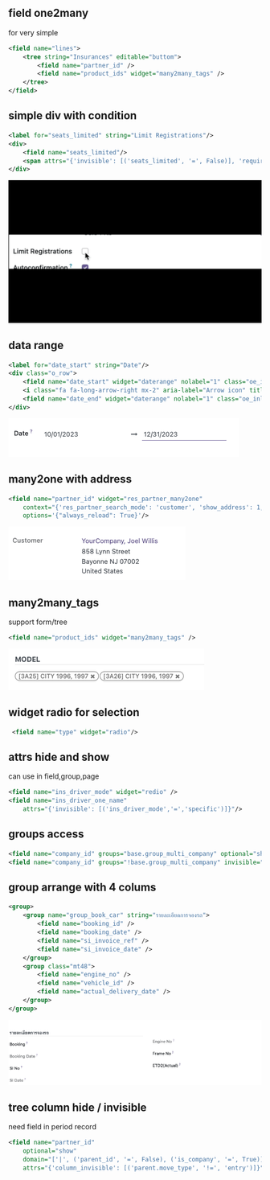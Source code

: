 
## field one2many
for very simple

```xml
<field name="lines">
    <tree string="Insurances" editable="buttom">
        <field name="partner_id" />
        <field name="product_ids" widget="many2many_tags" />
    </tree>
</field>
```
## simple div with condition
```xml
<label for="seats_limited" string="Limit Registrations"/>
<div>
    <field name="seats_limited"/>
    <span attrs="{'invisible': [('seats_limited', '=', False)], 'required': [('seats_limited', '=', False)]}">to <field name="seats_max" class="oe_inline o_input_9ch"/> Confirmed Attendees</span>
</div>
```
![Alt text](assets/field_div_bool_hide_show.gif)

## data range
```xml
<label for="date_start" string="Date"/>
<div class="o_row">
    <field name="date_start" widget="daterange" nolabel="1" class="oe_inline" options="{'related_end_date': 'date_end'}"/>
    <i class="fa fa-long-arrow-right mx-2" aria-label="Arrow icon" title="Arrow"/>
    <field name="date_end" widget="daterange" nolabel="1" class="oe_inline" options="{'related_start_date': 'date_start'}"/>
</div>
```
![](assets/widget_date_range.png)


## many2one with address

```xml
<field name="partner_id" widget="res_partner_many2one"
    context="{'res_partner_search_mode': 'customer', 'show_address': 1, 'show_vat': True}"
    options='{"always_reload": True}'/>
```
![](/assets/widget_res_partner_many2one.png)



## many2many_tags
support form/tree
```xml
<field name="product_ids" widget="many2many_tags" />
```
![Alt text](assets/widget_many2many_tags.png)


## widget radio for selection

```xml
 <field name="type" widget="radio"/>
```

## attrs hide and show 
can use in field,group,page
```xml
<field name="ins_driver_mode" widget="redio" />
<field name="ins_driver_one_name" 
    attrs="{'invisible': [('ins_driver_mode','=','specific')]}"/>
```


## groups access

```xml
<field name="company_id" groups="base.group_multi_company" optional="show" readonly="1"/>
<field name="company_id" groups="!base.group_multi_company" invisible="1"/>
```

## group arrange with 4 colums

```xml
<group>
    <group name="group_book_car" string="รายละเอียดการจองรถ">
        <field name="booking_id" />
        <field name="booking_date" />
        <field name="si_invoice_ref" />
        <field name="si_invoice_date" />
    </group>
    <group class="mt48">
        <field name="engine_no" />
        <field name="vehicle_id" />
        <field name="actual_delivery_date" />
    </group>
</group>
```
![Alt text](assets/form_group_4_col.png)


## tree column hide / invisible
 need field in period record
```xml
<field name="partner_id"
    optional="show"
    domain="['|', ('parent_id', '=', False), ('is_company', '=', True)]"
    attrs="{'column_invisible': [('parent.move_type', '!=', 'entry')]}"/>
```